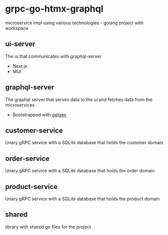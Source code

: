 # grpc-go-htmx-graphql

microservice impl using various technologies - golang project with workspace

## ui-server

The ui that communicates with graphql-server

* Next.js
* MUI

## graphql-server

The graphql server that serves data to the ui and fetches data from the microservices

* Bootstrapped with [gqlgen](https://gqlgen.com/)

## customer-service

Unary gRPC service with a SQLite database that holds the customer domain

## order-service

Unary gRPC service with a SQLite database that holds the order domain

## product-service

Unary gRPC service with a SQLite database that holds the product domain

## shared

library with shared go files for the project


